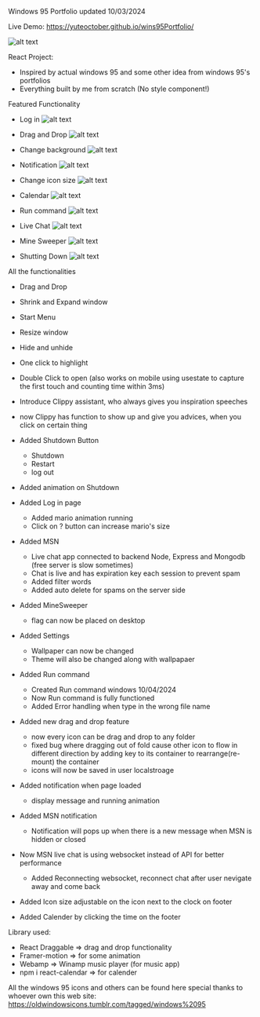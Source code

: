 Windows 95 Portfolio updated 10/03/2024

Live Demo: https://yuteoctober.github.io/wins95Portfolio/

![alt text](https://github.com/Yuteoctober/wins95Portfolio/blob/main/src/assets/markdown.png?raw=true)

React Project:
  - Inspired by actual windows 95 and some other idea from windows 95's portfolios
  - Everything built by me from scratch (No style component!)


Featured Functionality

 - Log in
![alt text](https://github.com/Yuteoctober/wins95Portfolio/blob/main/src/assets/login.gif?raw=true)

 - Drag and Drop
![alt text](https://github.com/Yuteoctober/wins95Portfolio/blob/main/src/assets/dragDrop.gif?raw=true)

 - Change background
![alt text](https://github.com/Yuteoctober/wins95Portfolio/blob/main/src/assets/bg.gif?raw=true)

 - Notification
![alt text](https://github.com/Yuteoctober/wins95Portfolio/blob/main/src/assets/Noti.gif?raw=true)

 - Change icon size
![alt text](https://github.com/Yuteoctober/wins95Portfolio/blob/main/src/assets/iconSize.gif?raw=true)

 - Calendar
![alt text](https://github.com/Yuteoctober/wins95Portfolio/blob/main/src/assets/calendar.gif?raw=true)

 - Run command
![alt text](https://github.com/Yuteoctober/wins95Portfolio/blob/main/src/assets/run.gif?raw=true)

 - Live Chat
![alt text](https://github.com/Yuteoctober/wins95Portfolio/blob/main/src/assets/msn.gif?raw=true)

 - Mine Sweeper
![alt text](https://github.com/Yuteoctober/wins95Portfolio/blob/main/src/assets/game.gif?raw=true)

 - Shutting Down
![alt text](https://github.com/Yuteoctober/wins95Portfolio/blob/main/src/assets/gashutdownme.gif?raw=true)


All the functionalities

  - Drag and Drop
  - Shrink and Expand window
  - Start Menu
  - Resize window
  - Hide and unhide
  - One click to highlight
  - Double Click to open (also works on mobile using usestate to capture the first touch and counting time within 3ms)
  - Introduce Clippy assistant, who always gives you inspiration speeches
  - now Clippy has function to show up and give you advices, when you click on certain thing
  - Added Shutdown Button
    - Shutdown
    - Restart
    - log out

  - Added animation on Shutdown
  - Added Log in page 
    - Added mario animation running
    - Click on ? button can increase mario's size

  - Added MSN
    - Live chat app connected to backend Node, Express and Mongodb    (free server is slow sometimes)
    - Chat is live and has expiration key each session to prevent spam
    - Added filter words
    - Added auto delete for spams on the server side

  - Added MineSweeper
    - flag can now be placed on desktop

  - Added Settings
    - Wallpaper can now be changed
    - Theme will also be changed along with wallpapaer

  - Added Run command 
    - Created Run command windows 10/04/2024
    - Now Run command is fully functioned
    - Added Error handling when type in the wrong file name

  - Added new drag and drop feature
    - now every icon can be drag and drop to any folder
    - fixed bug where dragging out of fold cause other icon to flow in different direction by adding key to its container to rearrange(re-mount) the container
    - icons will now be saved in user localstroage

  - Added notification when page loaded
    - display message and running animation

  - Added MSN notification
    - Notification will pops up when there is a new message when MSN is hidden or closed

  - Now MSN live chat is using websocket instead of API for better performance
    - Added Reconnecting websocket, reconnect chat after user nevigate away and come back

  - Added Icon size adjustable on the icon next to the clock on footer

  - Added Calender by clicking the time on the footer

Library used:
  - React Draggable => drag and drop functionality
  - Framer-motion => for some animation
  - Webamp => Winamp music player (for music app)
  - npm i react-calendar => for calender

All the windows 95 icons and others can be found here
special thanks to whoever own this web
site: https://oldwindowsicons.tumblr.com/tagged/windows%2095

